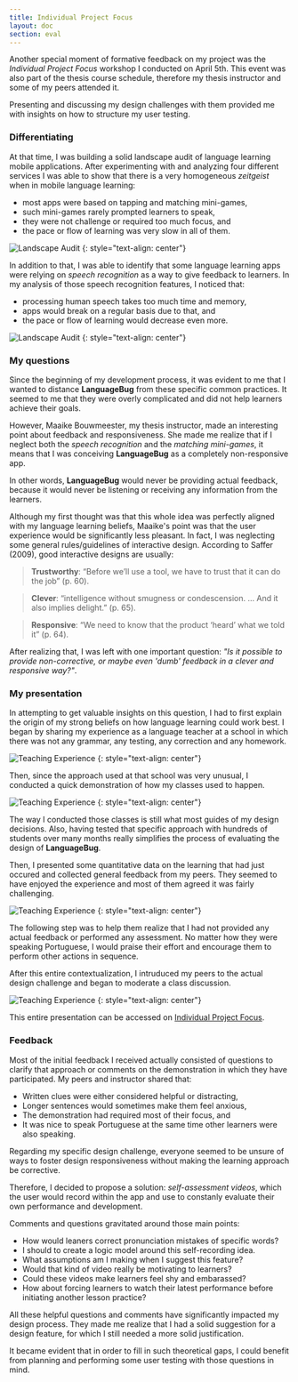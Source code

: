 ```yaml
---
title: Individual Project Focus
layout: doc
section: eval
---
```


Another special moment of formative feedback on my project was the *Individual Project Focus* workshop I conducted on April 5th. This event was also part of the thesis course schedule, therefore my thesis instructor and some of my peers attended it. 

Presenting and discussing my design challenges with them provided me with insights on how to structure my user testing.

### Differentiating

At that time, I was building a solid landscape audit of language learning mobile applications. After experimenting with and analyzing four different services I was able to show that there is a very homogeneous *zeitgeist* when in mobile language learning:

* most apps were based on tapping and matching mini-games,
* such mini-games rarely prompted learners to speak,
* they were not challenge or required too much focus, and
* the pace or flow of learning was very slow in all of them.

![Landscape Audit](/images/eval-ipf-la.png)
{: style="text-align: center"}

In addition to that, I was able to identify that some language learning apps were relying on *speech recognition* as a way to give feedback to learners. In my analysis of those speech recognition features, I noticed that:

* processing human speech takes too much time and memory,
* apps would break on a regular basis due to that, and
* the pace or flow of learning would decrease even more.

![Landscape Audit](/images/eval-ipf-sr.png)
{: style="text-align: center"}

### My questions

Since the beginning of my development process, it was evident to me that I wanted to distance **LanguageBug** from these specific common practices. It seemed to me that they were overly complicated and did not help learners achieve their goals.

However, Maaike Bouwmeester, my thesis instructor, made an interesting point about feedback and responsiveness. She made me realize that if I neglect both the *speech recognition* and the *matching mini-games*, it means that I was conceiving **LanguageBug** as a completely non-responsive app.

In other words, **LanguageBug** would never be providing actual feedback, because it would never be listening or receiving any information from the learners. 

Although my first thought was that this whole idea was perfectly aligned with my language learning beliefs, Maaike's point was that the user experience would be significantly less pleasant. In fact, I was neglecting some general rules/guidelines of interactive design. According to Saffer (2009), good interactive designs are usually:

> **Trustworthy**: “Before we’ll use a tool, we have to trust that it can do the job” (p. 60).

> **Clever**: “intelligence without smugness or condescension. … And it also implies delight.” (p. 65).

> **Responsive**: “We need to know that the product ‘heard’ what we told it” (p. 64).

After realizing that, I was left with one important question: *"Is it possible to provide non-corrective, or maybe even 'dumb' feedback in a clever and responsive way?"*.

### My presentation

In attempting to get valuable insights on this question, I had to first explain the origin of my strong beliefs on how language learning could work best. I began by sharing my experience as a language teacher at a school in which there was not any grammar, any testing, any correction and any homework.

![Teaching Experience](/images/eval-ipf-eg.png)
{: style="text-align: center"}

Then, since the approach used at that school was very unusual, I conducted a quick demonstration of how my classes used to happen. 

![Teaching Experience](/images/eval-ipf-opi.png)
{: style="text-align: center"}

The way I conducted those classes is still what most guides of my design decisions. Also, having tested that specific approach with hundreds of students over many months really simplifies the process of evaluating the design of **LanguageBug**.

Then, I presented some quantitative data on the learning that had just occured and collected general feedback from my peers. They seemed to have enjoyed the experience and most of them agreed it was fairly challenging.

![Teaching Experience](/images/eval-ipf-data.png)
{: style="text-align: center"}

The following step was to help them realize that I had not provided any actual feedback or performed any assessment. No matter how they were speaking Portuguese, I would praise their effort and encourage them to perform other actions in sequence.

After this entire contextualization, I intruduced my peers to the actual design challenge and began to moderate a class discussion.

![Teaching Experience](/images/eval-ipf-question.png)
{: style="text-align: center"}

This entire presentation can be accessed on [Individual Project Focus](/presentations/individual-project-focus/index.html).

### Feedback

Most of the initial feedback I received actually consisted of questions to clarify that approach or comments on the demonstration in which they have participated. My peers and instructor shared that:

* Written clues were either considered helpful or distracting,
* Longer sentences would sometimes make them feel anxious, 
* The demonstration had required most of their focus, and
* It was nice to speak Portuguese at the same time other learners were also speaking.

Regarding my specific design challenge, everyone seemed to be unsure of ways to foster design responsiveness without making the learning approach be corrective. 

Therefore, I decided to propose a solution: *self-assessment videos*, which the user would record within the app and use to constanly evaluate their own performance and development.

Comments and questions gravitated around those main points:

* How would leaners correct pronunciation mistakes of specific words?
* I should to create a logic model around this self-recording idea.
* What assumptions am I making when I suggest this feature?
* Would that kind of video really be motivating to learners?
* Could these videos make learners feel shy and embarassed?
* How about forcing learners to watch their latest performance before initiating another lesson practice?

All these helpful questions and comments have significantly impacted my design process. They made me realize that I had a solid suggestion for a design feature, for which I still needed a more solid justification. 

It became evident that in order to fill in such theoretical gaps, I could benefit from planning and performing some user testing with those questions in mind.